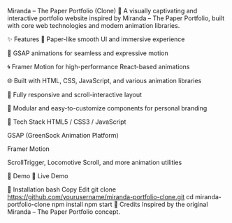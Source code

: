 Miranda – The Paper Portfolio (Clone)
🚀 A visually captivating and interactive portfolio website inspired by Miranda – The Paper Portfolio, built with core web technologies and modern animation libraries.

✨ Features
📄 Paper-like smooth UI and immersive experience

🎨 GSAP animations for seamless and expressive motion

🌀 Framer Motion for high-performance React-based animations

🌐 Built with HTML, CSS, JavaScript, and various animation libraries

📱 Fully responsive and scroll-interactive layout

🧩 Modular and easy-to-customize components for personal branding

🔧 Tech Stack
HTML5 / CSS3 / JavaScript

GSAP (GreenSock Animation Platform)

Framer Motion

ScrollTrigger, Locomotive Scroll, and more animation utilities

📸 Demo
🔗 Live Demo <!-- Replace with your deployed link -->

📁 Installation
bash
Copy
Edit
git clone https://github.com/yourusername/miranda-portfolio-clone.git
cd miranda-portfolio-clone
npm install
npm start
🤝 Credits
Inspired by the original Miranda – The Paper Portfolio concept.
